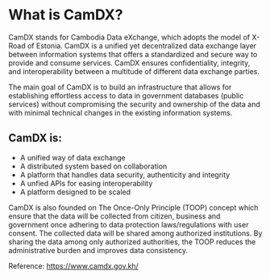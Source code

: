 # What is CamDX?

CamDX stands for Cambodia Data eXchange, which adopts the model of X-Road of Estonia. CamDX is a unified yet decentralized data exchange layer between information systems that offers a standardized and secure way to provide and consume services. CamDX ensures confidentiality, integrity, and interoperability between a multitude of different data exchange parties.

The main goal of CamDX is to build an infrastructure that allows for establishing effortless access to data in government databases (public services) without compromising the security and ownership of the data and with minimal technical changes in the existing information systems.

## CamDX is:
- A unified way of data exchange
- A distributed system based on collaboration
- A platform that handles data security, authenticity and integrity
- A unfied APIs for easing interoperability
- A platform designed to be scaled

CamDX is also founded on The Once-Only Principle (TOOP) concept which ensure that the data will be collected from citizen, business and government once adhering to data protection laws/regulations with user consent. The collected data will be shared among authorized institutions. By sharing the data among only authorized authorities, the TOOP reduces the administrative burden and improves data consistency.

Reference:
https://www.camdx.gov.kh/